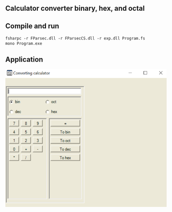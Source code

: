 ## Calculator converter binary, hex, and octal


## Compile and run
```
fsharpc -r FParsec.dll -r FParsecCS.dll -r exp.dll Program.fs
mono Program.exe
```   

## Application
![Image](photo.PNG)
